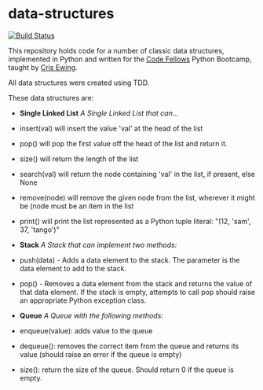 data-structures
===============

[![Build Status](https://travis-ci.org/lhp81/cf-data-structures.png?branch=master)](https://travis-ci.org/lhp81/cf-data-structures)

This repository holds code for a number of classic data structures, implemented in Python and written for the [Code Fellows](http://www.codefellows.org/) Python Bootcamp, taught by [Cris Ewing](https://www.github.com/cewing/).

All data structures were created using TDD.

These data structures are:

* **Single Linked List** _A Single Linked List that can…_
 * insert(val) will insert the value 'val' at the head of the list
 * pop() will pop the first value off the head of the list and return it.
 * size() will return the length of the list
 * search(val) will return the node containing 'val' in the list, if present, else None
 * remove(node) will remove the given node from the list, wherever it might be (node must be an item in the list
 * print() will print the list represented as a Python tuple literal: "(12, 'sam', 37, 'tango')"

* **Stack** _A Stack that can implement two methods:_
 * push(data) - Adds a data element to the stack. The parameter is the data element to add to the stack.
 * pop() - Removes a data element from the stack and returns the value of that data element.  If the stack is empty, attempts to call pop should raise an appropriate Python exception class.

* **Queue** _A Queue with the following methods:_
 * enqueue(value): adds value to the queue
 * dequeue(): removes the correct item from the queue and returns its value (should raise an error if the queue is empty)
 * size(): return the size of the queue.  Should return 0 if the queue is empty.